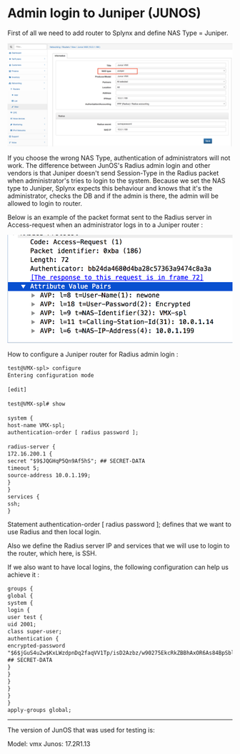 Admin login to Juniper (JUNOS)
==========

First of all we need to add router to Splynx and define NAS Type = Juniper.

![NAS type](junos_add_router.png)

If you choose the wrong NAS Type, authentication of administrators will not work. The difference between JunOS's Radius admin login and other vendors is that Juniper doesn't send Session-Type in the Radius packet when administrator's tries to login to the system. Because we set the NAS type to Juniper, Splynx expects this behaviour and knows that it's the administrator, checks the DB and if the admin is there, the admin will be allowed to login to router.

 Below is an example of the packet format sent to the Radius server in Access-request when an administrator logs in to a Juniper router :

![JunOS](junos.png)

How to configure a Juniper router for Radius admin login :

```
test@VMX-spl> configure
Entering configuration mode

[edit]

test@VMX-spl# show

system {
host-name VMX-spl;
authentication-order [ radius password ];

radius-server {
172.16.200.1 {
secret "$9$JQGHqP5Qn9Af5hS"; ## SECRET-DATA
timeout 5;
source-address 10.0.1.199;
}
}
services {
ssh;
}
```

Statement authentication-order [ radius password ]; defines that we want to use Radius and then local login.

Also we define the Radius server IP and services that we will use to login to the router, which here, is SSH.

If we also want to have local logins, the following configuration can help us achieve it :
```
groups {
global {
system {
login {
user test {
uid 2001;
class super-user;
authentication {
encrypted-password "$6$jGuS4u2w$KxLWzdpnDq2faqVV1Tp/isD2Azbz/w90275EkcRkZBBhAxOR6As84BpSblR05HbsRLifO1h5Uu/Ecdgu10c4e."; ## SECRET-DATA
}
}
}
}
}
}
apply-groups global;
```

---
The version of JunOS that was used for testing is:

Model: vmx
Junos: 17.2R1.13
